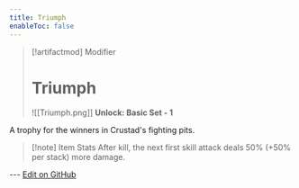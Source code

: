 ```yaml
---
title: Triumph
enableToc: false
---
```

> [!artifactmod] Modifier
>
> # Triumph
>
> ![[Triumph.png]]
> **Unlock: Basic Set - 1** 

A trophy for the winners in Crustad's fighting pits.

> [!note] Item Stats
> After kill, the next first skill attack deals 50% (+50% per stack) more damage.

--- [Edit on GitHub](https://github.com/Mondrethos/gatekeeperwiki/edit/main/content/Artifacts/Triumph.md)